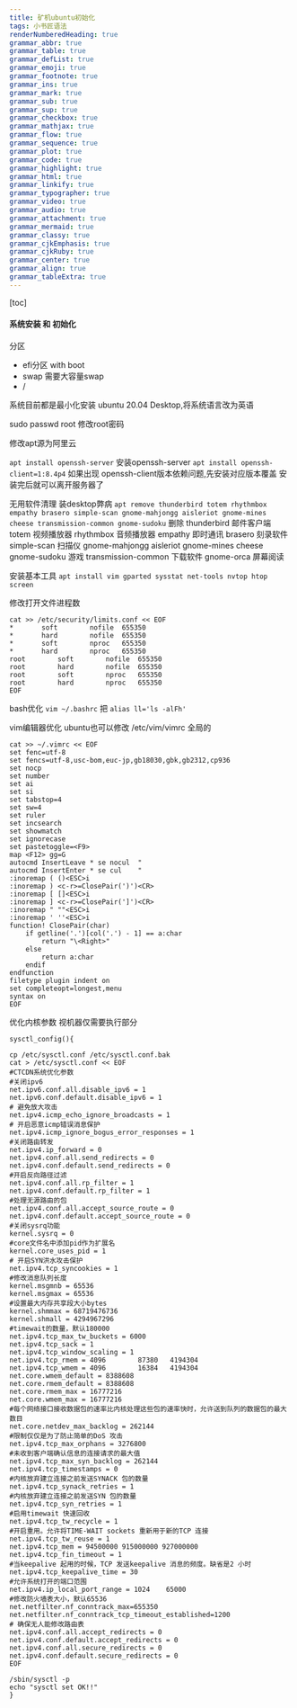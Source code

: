 ```yaml
---
title: 矿机ubuntu初始化
tags: 小书匠语法
renderNumberedHeading: true
grammar_abbr: true
grammar_table: true
grammar_defList: true
grammar_emoji: true
grammar_footnote: true
grammar_ins: true
grammar_mark: true
grammar_sub: true
grammar_sup: true
grammar_checkbox: true
grammar_mathjax: true
grammar_flow: true
grammar_sequence: true
grammar_plot: true
grammar_code: true
grammar_highlight: true
grammar_html: true
grammar_linkify: true
grammar_typographer: true
grammar_video: true
grammar_audio: true
grammar_attachment: true
grammar_mermaid: true
grammar_classy: true
grammar_cjkEmphasis: true
grammar_cjkRuby: true
grammar_center: true
grammar_align: true
grammar_tableExtra: true
---
```


[toc]

#### 系统安装 和 初始化

分区
- efi分区 with boot
- swap 需要大容量swap
- /

系统目前都是最小化安装 ubuntu 20.04 Desktop,将系统语言改为英语
	
sudo passwd root
修改root密码

修改apt源为阿里云

`apt install openssh-server`
安装openssh-server
`apt install openssh-client=1:8.4p4`
如果出现 openssh-client版本依赖问题,先安装对应版本覆盖
安装完后就可以离开服务器了

无用软件清理 装desktop弊病
`apt remove thunderbird totem rhythmbox empathy brasero simple-scan gnome-mahjongg aisleriot gnome-mines cheese transmission-common gnome-sudoku`
删除
thunderbird		邮件客户端
totem			视频播放器
rhythmbox		音频播放器
empathy			即时通讯
brasero			刻录软件
simple-scan		扫描仪
gnome-mahjongg aisleriot gnome-mines cheese gnome-sudoku	游戏
transmission-common	下载软件
gnome-orca		屏幕阅读

安装基本工具
`apt install vim gparted sysstat net-tools nvtop htop screen`

修改打开文件进程数
```
cat >> /etc/security/limits.conf << EOF
*		soft		nofile	655350
*		hard		nofile	655350
*		soft		nproc	655350
*		hard		nproc	655350
root		soft		nofile	655350
root		hard		nofile	655350
root		soft		nproc	655350
root		hard		nproc	655350
EOF
```

bash优化
`vim ~/.bashrc`
把 `alias ll='ls -alFh'`

vim编辑器优化
ubuntu也可以修改 /etc/vim/vimrc 全局的
```
cat >> ~/.vimrc << EOF
set fenc=utf-8
set fencs=utf-8,usc-bom,euc-jp,gb18030,gbk,gb2312,cp936
set nocp
set number
set ai
set si
set tabstop=4
set sw=4
set ruler
set incsearch
set showmatch
set ignorecase
set pastetoggle=<F9>
map <F12> gg=G
autocmd InsertLeave * se nocul  "
autocmd InsertEnter * se cul    "
:inoremap ( ()<ESC>i
:inoremap ) <c-r>=ClosePair(')')<CR>
:inoremap [ []<ESC>i
:inoremap ] <c-r>=ClosePair(']')<CR>
:inoremap " ""<ESC>i
:inoremap ' ''<ESC>i
function! ClosePair(char)
    if getline('.')[col('.') - 1] == a:char
        return "\<Right>"
    else
        return a:char
    endif
endfunction
filetype plugin indent on
set completeopt=longest,menu
syntax on
EOF
```

优化内核参数 视机器仅需要执行部分
```
sysctl_config(){

cp /etc/sysctl.conf /etc/sysctl.conf.bak
cat > /etc/sysctl.conf << EOF
#CTCDN系统优化参数
#关闭ipv6
net.ipv6.conf.all.disable_ipv6 = 1
net.ipv6.conf.default.disable_ipv6 = 1
# 避免放大攻击
net.ipv4.icmp_echo_ignore_broadcasts = 1
# 开启恶意icmp错误消息保护
net.ipv4.icmp_ignore_bogus_error_responses = 1
#关闭路由转发
net.ipv4.ip_forward = 0
net.ipv4.conf.all.send_redirects = 0
net.ipv4.conf.default.send_redirects = 0
#开启反向路径过滤
net.ipv4.conf.all.rp_filter = 1
net.ipv4.conf.default.rp_filter = 1
#处理无源路由的包
net.ipv4.conf.all.accept_source_route = 0
net.ipv4.conf.default.accept_source_route = 0
#关闭sysrq功能
kernel.sysrq = 0
#core文件名中添加pid作为扩展名
kernel.core_uses_pid = 1
# 开启SYN洪水攻击保护
net.ipv4.tcp_syncookies = 1
#修改消息队列长度
kernel.msgmnb = 65536
kernel.msgmax = 65536
#设置最大内存共享段大小bytes
kernel.shmmax = 68719476736
kernel.shmall = 4294967296
#timewait的数量，默认180000
net.ipv4.tcp_max_tw_buckets = 6000
net.ipv4.tcp_sack = 1
net.ipv4.tcp_window_scaling = 1
net.ipv4.tcp_rmem = 4096        87380   4194304
net.ipv4.tcp_wmem = 4096        16384   4194304
net.core.wmem_default = 8388608
net.core.rmem_default = 8388608
net.core.rmem_max = 16777216
net.core.wmem_max = 16777216
#每个网络接口接收数据包的速率比内核处理这些包的速率快时，允许送到队列的数据包的最大数目
net.core.netdev_max_backlog = 262144
#限制仅仅是为了防止简单的DoS 攻击
net.ipv4.tcp_max_orphans = 3276800
#未收到客户端确认信息的连接请求的最大值
net.ipv4.tcp_max_syn_backlog = 262144
net.ipv4.tcp_timestamps = 0
#内核放弃建立连接之前发送SYNACK 包的数量
net.ipv4.tcp_synack_retries = 1
#内核放弃建立连接之前发送SYN 包的数量
net.ipv4.tcp_syn_retries = 1
#启用timewait 快速回收
net.ipv4.tcp_tw_recycle = 1
#开启重用。允许将TIME-WAIT sockets 重新用于新的TCP 连接
net.ipv4.tcp_tw_reuse = 1
net.ipv4.tcp_mem = 94500000 915000000 927000000
net.ipv4.tcp_fin_timeout = 1
#当keepalive 起用的时候，TCP 发送keepalive 消息的频度。缺省是2 小时
net.ipv4.tcp_keepalive_time = 30
#允许系统打开的端口范围
net.ipv4.ip_local_port_range = 1024    65000
#修改防火墙表大小，默认65536
net.netfilter.nf_conntrack_max=655350
net.netfilter.nf_conntrack_tcp_timeout_established=1200
# 确保无人能修改路由表
net.ipv4.conf.all.accept_redirects = 0
net.ipv4.conf.default.accept_redirects = 0
net.ipv4.conf.all.secure_redirects = 0
net.ipv4.conf.default.secure_redirects = 0
EOF
        
/sbin/sysctl -p
echo "sysctl set OK!!"
}
```